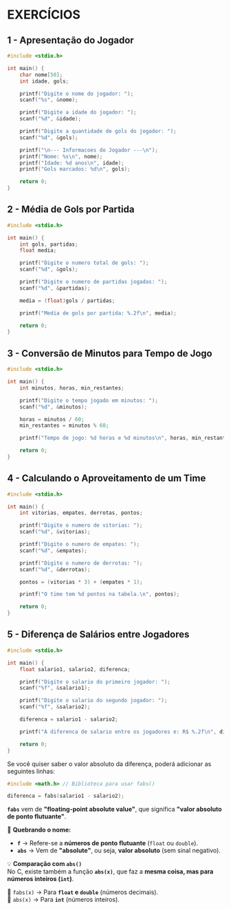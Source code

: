 # EXERCÍCIOS

## 1 - Apresentação do Jogador 

```c
#include <stdio.h>

int main() {
    char nome[50];
    int idade, gols;

    printf("Digite o nome do jogador: ");
    scanf("%s", &nome);

    printf("Digite a idade do jogador: ");
    scanf("%d", &idade);

    printf("Digite a quantidade de gols do jogador: ");
    scanf("%d", &gols);

    printf("\n--- Informacoes do Jogador ---\n");
    printf("Nome: %s\n", nome);
    printf("Idade: %d anos\n", idade);
    printf("Gols marcados: %d\n", gols);

    return 0;
}
```

## 2 - Média de Gols por Partida  

```c
#include <stdio.h>

int main() {
    int gols, partidas;
    float media;

    printf("Digite o numero total de gols: ");
    scanf("%d", &gols);

    printf("Digite o numero de partidas jogadas: ");
    scanf("%d", &partidas);

    media = (float)gols / partidas;

    printf("Media de gols por partida: %.2f\n", media);

    return 0;
}
```

## 3 - Conversão de Minutos para Tempo de Jogo 

```c
#include <stdio.h>

int main() {
    int minutos, horas, min_restantes;

    printf("Digite o tempo jogado em minutos: ");
    scanf("%d", &minutos);

    horas = minutos / 60;
    min_restantes = minutos % 60;

    printf("Tempo de jogo: %d horas e %d minutos\n", horas, min_restantes);

    return 0;
}
```

## 4 - Calculando o Aproveitamento de um Time

```c
#include <stdio.h>

int main() {
    int vitorias, empates, derrotas, pontos;

    printf("Digite o numero de vitorias: ");
    scanf("%d", &vitorias);

    printf("Digite o numero de empates: ");
    scanf("%d", &empates);

    printf("Digite o numero de derrotas: ");
    scanf("%d", &derrotas);

    pontos = (vitorias * 3) + (empates * 1);

    printf("O time tem %d pontos na tabela.\n", pontos);

    return 0;
}
```

## 5 - Diferença de Salários entre Jogadores 

```c
#include <stdio.h>

int main() {
    float salario1, salario2, diferenca;

    printf("Digite o salario do primeiro jogador: ");
    scanf("%f", &salario1);

    printf("Digite o salario do segundo jogador: ");
    scanf("%f", &salario2);

    diferenca = salario1 - salario2;

    printf("A diferenca de salario entre os jogadores e: R$ %.2f\n", diferenca);

    return 0;
}
```

Se você quiser saber o valor absoluto da diferença, poderá adicionar as seguintes linhas:

```c
#include <math.h> // Biblioteca para usar fabs()

diferenca = fabs(salario1 - salario2);
```

**`fabs`** vem de **"floating-point absolute value"**, que significa **"valor absoluto de ponto flutuante"**.  

📌 **Quebrando o nome:**  
- **`f`** → Refere-se a **números de ponto flutuante** (`float` ou `double`).  
- **`abs`** → Vem de **"absolute"**, ou seja, **valor absoluto** (sem sinal negativo).  

💡 **Comparação com `abs()`**  
No C, existe também a função **`abs(x)`**, que faz a **mesma coisa, mas para números inteiros (`int`)**.  

🔹 `fabs(x)` → Para **`float` e `double`** (números decimais).  
🔹 `abs(x)` → Para **`int`** (números inteiros).  
